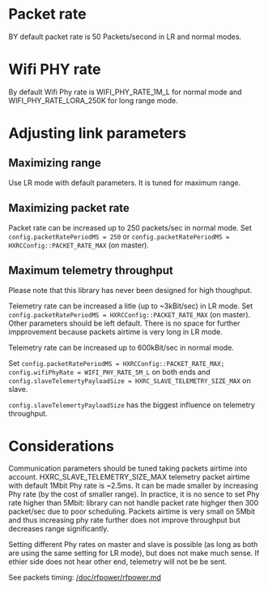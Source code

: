 # Packet rate

BY default packet rate is 50 Packets/second in LR and normal modes.

# Wifi PHY rate

By default Wifi Phy rate is WIFI_PHY_RATE_1M_L for normal mode and WIFI_PHY_RATE_LORA_250K for long range mode.

# Adjusting link parameters

## Maximizing range

Use LR mode with default parameters. It is tuned for maximum range.

## Maximizing packet rate

Packet rate can be increased up to 250 packets/sec in normal mode. Set ```config.packetRatePeriodMS = 250``` or ```config.packetRatePeriodMS = HXRCConfig::PACKET_RATE_MAX``` (on master).

## Maximum telemetry throughput

Please note that this library has never been designed for high thoughput.

Telemetry rate can be increased a litle (up to ~3kBit/sec) in LR mode. Set ```config.packetRatePeriodMS = HXRCConfig::PACKET_RATE_MAX``` (on master). Other parameters should be left default. There is no space for further impprovement because packets airtime is very long in LR mode.

Telemetry rate can be increased up to 600kBit/sec in normal mode.

Set ```config.packetRatePeriodMS = HXRCConfig::PACKET_RATE_MAX; config.wifiPhyRate = WIFI_PHY_RATE_5M_L``` on both ends and ```config.slaveTelemertyPayloadSize = HXRC_SLAVE_TELEMETRY_SIZE_MAX``` on slave.

```config.slaveTelemertyPayloadSize``` has the biggest influence on telemetry throughput.

# Considerations

Communication parameters should be tuned taking packets airtime into account. HXRC_SLAVE_TELEMETRY_SIZE_MAX telemetry packet airtime with default 1Mbit Phy rate is ~2.5ms. It can be made smaller by increasing Phy rate (by the cost of smaller range). In practice, it is no sence to set Phy rate higher than 5Mbit: library can not handle packet rate highger then 300 packet/sec due to poor scheduling. Packets airtime is very small on 5Mbit and thus increasing phy rate further does not improve throughput but decreases range significantly.


Setting different Phy rates on master and slave is possible (as long as both are using the same setting for LR mode), but does not make much sense. If ethier side does not hear other end, telemetry will not be be sent.

See packets timing: [/doc/rfpower/rfpower.md](/doc/rfpower/rfpower.md)
